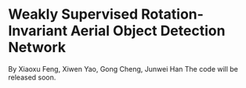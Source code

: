 # Weakly Supervised Rotation-Invariant Aerial Object Detection Network
By Xiaoxu Feng, Xiwen Yao, Gong Cheng, Junwei Han
The code will be released soon.
